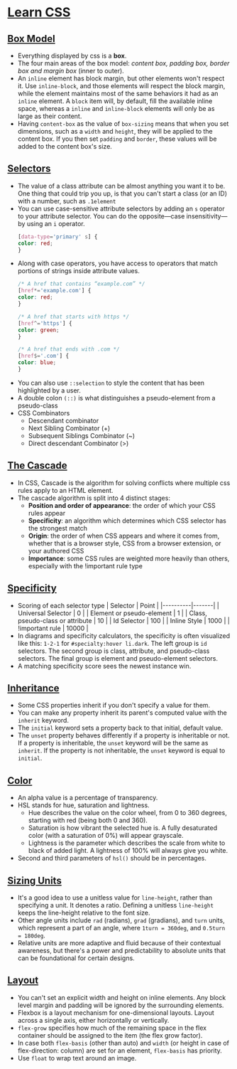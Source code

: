 # [Learn CSS](https://web.dev/learn/css)

## [Box Model](https://web.dev/learn/css/box-model/)

- Everything displayed by css is a **box**.
- The four main areas of the box model: *content box, padding box, border box and margin box* (inner to outer).
- An `inline` element has block margin, but other elements won't respect it. Use `inline-block`, and those elements will respect the block margin, while the element maintains most of the same behaviors it had as an `inline` element. A `block` item will, by default, fill the available inline space, whereas a `inline` and `inline-block` elements will only be as large as their content.
- Having `content-box` as the value of `box-sizing` means that when you set dimensions, such as a `width` and `height`, they will be applied to the content box. If you then set `padding` and `border`, these values will be added to the content box's size.

## [Selectors](https://web.dev/learn/css/selectors/)

- The value of a class attribute can be almost anything you want it to be. One thing that could trip you up, is that you can't start a class (or an ID) with a number, such as `.1element`
- You can use case-sensitive attribute selectors by adding an `s` operator to your attribute selector. You can do the opposite—case insensitivity—by using an `i` operator.
    ``` css
    [data-type='primary' s] {
    color: red;
    }
    ```
- Along with case operators, you have access to operators that match portions of strings inside attribute values.
    ``` css
    /* A href that contains “example.com” */
    [href*='example.com'] {
    color: red;
    }

    /* A href that starts with https */
    [href^='https'] {
    color: green;
    }

    /* A href that ends with .com */
    [href$='.com'] {
    color: blue;
    }
    ```
- You can also use `::selection` to style the content that has been highlighted by a user.
- A double colon `(::)` is what distinguishes a pseudo-element from a pseudo-class
- CSS Combinators
    - Descendant combinator 
    - Next Sibling Combinator (+)
    - Subsequent Siblings Combinator (~)
    - Direct descendant Combinator (>)

## [The Cascade](https://web.dev/learn/css/the-cascade/)
- In CSS, Cascade is the algorithm for solving conflicts where multiple css rules apply to an HTML element.
- The cascade algorithm is split into 4 distinct stages:
    - **Position and order of appearance**: the order of which your CSS rules appear
    - **Specificity**: an algorithm which determines which CSS selector has the strongest match
    - **Origin**: the order of when CSS appears and where it comes from, whether that is a browser style, CSS from a browser extension, or your authored CSS
    - **Importance**: some CSS rules are weighted more heavily than others, especially with the !important rule type

## [Specificity](https://web.dev/learn/css/specificity/)
- Scoring of each selector type
    | Selector | Point |
    |----------|-------|
    | Universal Selector | 0 |
    | Element or pseudo-element | 1 |
    | Class, pseudo-class or attribute | 10 |
    | Id Selector | 100 |
    | Inline Style | 1000 |
    | !important rule | 10000 |
- In diagrams and specificity calculators, the specificity is often visualized like this: `1-2-1` for `#specialty:hover li.dark`. The left group is `id` selectors. The second group is class, attribute, and pseudo-class selectors. The final group is element and pseudo-element selectors.
- A matching specificity score sees the newest instance win.

## [Inheritance](https://web.dev/learn/css/inheritance/)
- Some CSS properties inherit if you don't specify a value for them. 
- You can make any property inherit its parent's computed value with the `inherit` keyword. 
- The `initial` keyword sets a property back to that initial, default value.
- The `unset` property behaves differently if a property is inheritable or not. If a property is inheritable, the `unset` keyword will be the same as `inherit`. If the property is not inheritable, the `unset` keyword is equal to `initial`.

## [Color](https://web.dev/learn/css/color/)
- An alpha value is a percentage of transparency.
- HSL stands for hue, saturation and lightness. 
    - Hue describes the value on the color wheel, from 0 to 360 degrees, starting with red (being both 0 and 360).
    - Saturation is how vibrant the selected hue is. A fully desaturated color (with a saturation of 0%) will appear grayscale.
    - Lightness is the parameter which describes the scale from white to black of added light. A lightness of 100% will always give you white.
- Second and third parameters of `hsl()` should be in percentages.

## [Sizing Units](https://web.dev/learn/css/sizing/)
- It's a good idea to use a unitless value for `line-height`, rather than specifying a unit. It denotes a ratio. Defining a unitless `line-height` keeps the line-height relative to the font size.
- Other angle units include `rad` (radians), `grad` (gradians), and `turn` units, which represent a part of an angle, where `1turn = 360deg`, and `0.5turn = 180deg`.
- Relative units are more adaptive and fluid because of their contextual awareness, but there's a power and predictability to absolute units that can be foundational for certain designs.

## [Layout](https://web.dev/learn/css/layout/)
- You can't set an explicit width and height on inline elements. Any block level margin and padding will be ignored by the surrounding elements.
- Flexbox is a layout mechanism for one-dimensional layouts. Layout across a single axis, either horizontally or vertically. 
- `flex-grow` specifies how much of the remaining space in the flex container should be assigned to the item (the flex grow factor).
- In case both `flex-basis` (other than auto) and `width` (or height in case of flex-direction: column) are set for an element, `flex-basis` has priority.
- Use `float` to wrap text around an image.